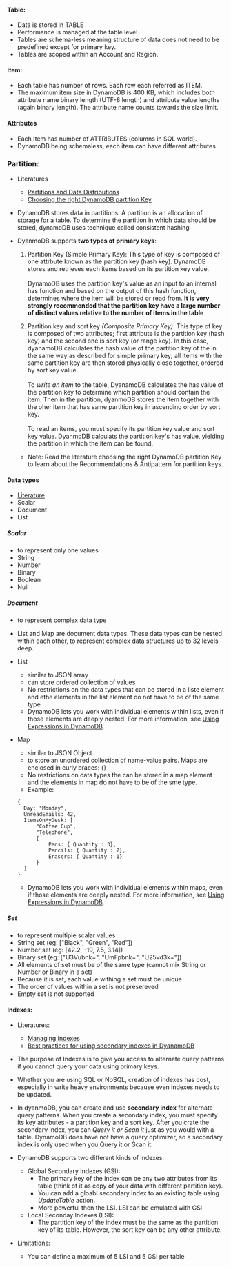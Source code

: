 #### Table:

- Data is stored in TABLE
- Performance is managed at the table level
- Tables are schema-less meaning structure of data does not need to be predefined except for primary key.
- Tables are scoped within an Account and Region.

#### Item:

- Each table has number of rows. Each row each referred as ITEM.
- The maximum item size in DynamoDB is 400 KB, which includes both attribute name binary length (UTF-8 length) and attribute value lengths (again binary length). The attribute name counts towards the size limit.

#### Attributes

- Each Item has number of ATTRIBUTES (columns in SQL world).
- DynamoDB being schemaless, each item can have different attributes

### Partition:

- Literatures

  - [Partitions and Data Distributions](https://docs.aws.amazon.com/amazondynamodb/latest/developerguide/HowItWorks.Partitions.html)
  - [Choosing the right DynamoDB partition Key](https://aws.amazon.com/blogs/database/choosing-the-right-DynamoDB-partition-key/)

- DynamoDB stores data in partitions. A partition is an allocation of storage for a table. To determine the partition in which data should be stored, dynamoDB uses technique called consistent hashing

- DyanmoDB supports **two types of primary keys**:

  1. Partition Key (Simple Primary Key): This type of key is composed of one attrbute known as the partition key (hash key). DynamoDB stores and retrieves each items based on its partition key value. <br/> <br/> DynamoDB uses the partition key's value as an input to an internal has function and based on the output of this hash function, determines where the item will be stored or read from. **It is very strongly recommended that the partition key have a large number of distinct values relative to the number of items in the table**

  2. Partition key and sort key _(Composite Primary Key)_: This type of key is composed of two attributes; first attribute is the partition key (hash key) and the second one is sort key (or range key). In this case, dyanamoDB calculates the hash value of the partition key of the in the same way as described for simple primary key; all items with the same partition key are then stored physically close together, ordered by sort key value.<br/> <br/> To _write an item_ to the table, DyanamoDB calculates the has value of the partition key to determine which partition should contain the item. Then in the partition, dyanmoDB stores the item together with the oher item that has same partition key in ascending order by sort key. <br/><br/> To read an items, you must specify its partition key value and sort key value. DyanmoDB calculats the partition key's has value, yielding the partition in which the item can be found.

  - Note: Read the literature choosing the right DynamoDB partition Key to learn about the Recommendations & Antipattern for partition keys.

#### Data types

- [Literature](https://docs.aws.amazon.com/amazondynamodb/latest/developerguide/HowItWorks.NamingRulesDataTypes.html#HowItWorks.DataTypes)
- Scalar
- Document
- List

##### **Scalar**

- to represent only one values
- String
- Number
- Binary
- Boolean
- Null

##### **Document**

- to represent complex data type
- List and Map are document data types. These data types can be nested within each other, to represent complex data structures up to 32 levels deep.

- List

  - similar to JSON array
  - can store ordered collection of values
  - No restrictions on the data types that can be stored in a liste element and ethe elements in the list element do not have to be of the same type
  - DynamoDB lets you work with individual elements within lists, even if those elements are deeply nested. For more information, see [Using Expressions in DynamoDB](https://docs.aws.amazon.com/amazondynamodb/latest/developerguide/Expressions.html).

- Map
  - similar to JSON Object
  - to store an unordered collection of name-value pairs. Maps are enclosed in curly braces: {}
  - No restrictions on data types the can be stored in a map element and the elements in map do not have to be of the sme type.
  - Example:
  ```
  {
    Day: "Monday",
    UnreadEmails: 42,
    ItemsOnMyDesk: [
        "Coffee Cup",
        "Telephone",
        {
            Pens: { Quantity : 3},
            Pencils: { Quantity : 2},
            Erasers: { Quantity : 1}
        }
    ]
  }
  ```
  - DynamoDB lets you work with individual elements within maps, even if those elements are deeply nested. For more information, see [Using Expressions in DynamoDB](https://docs.aws.amazon.com/amazondynamodb/latest/developerguide/Expressions.html).

##### **Set**

- to represent multiple scalar values
- String set (eg: ["Black", "Green", "Red"])
- Number set (eg: [42.2, -19, 7.5, 3.14])
- Binary set (eg: ["U3Vubnk=", "UmFpbnk=", "U25vd3k="])
- All elements of set must be of the same type (cannot mix String or Number or Binary in a set)
- Because it is set, each value withing a set must be unique
- The order of values within a set is not presereved
- Empty set is not supported

#### Indexes:

- Literatures:

  - [Managing Indexes](https://docs.aws.amazon.com/amazondynamodb/latest/developerguide/SQLtoNoSQL.Indexes.html)
  - [Best practices for using secondary indexes in DyanamoDB](https://docs.aws.amazon.com/amazondynamodb/latest/developerguide/bp-indexes.html)

- The purpose of Indexes is to give you access to alternate query patterns if you cannot query your data using primary keys.
- Whether you are using SQL or NoSQL, creation of indexes has cost, especially in write heavy environments because even indexes needs to be updated.
- In dyanmoDB, you can create and use **secondary index** for alternate query patterns. When you create a secondary index, you must specify its key attributes - a partition key and a sort key. After you crate the secondary index, you can _Query it or Scan it_ just as you would with a table. DynamoDB does have not have a query optimizer, so a secondary index is only used when you Query it or Scan it.
- DynamoDB supports two different kinds of indexes:

  - Global Secondary Indexes (GSI):
    - The primary key of the index can be any two attributes from its table (think of it as copy of your data with different partition key).
    - You can add a gloabl secondary index to an existing table using _UpdateTable_ action.
    - More powerful then the LSI. LSI can be emulated with GSI
  - Local Seconday Indexes (LSI):
    - The partition key of the index must be the same as the partition key of its table. However, the sort key can be any other attribute.

- [Limitations](https://docs.aws.amazon.com/amazondynamodb/latest/developerguide/Limits.html#limits-secondary-indexes):
  - You can define a maximum of 5 LSI and 5 GSI per table

